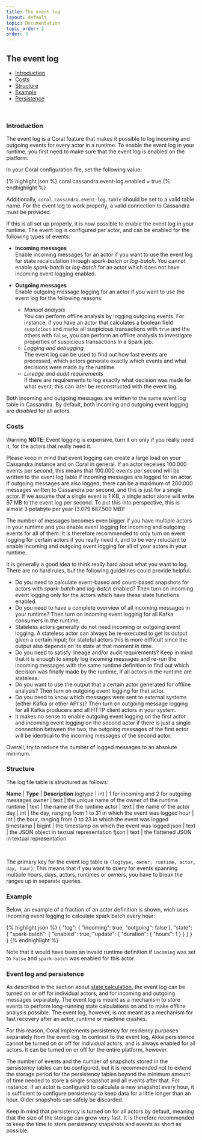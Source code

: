 ```yaml
---
title: The event log
layout: default
topic: Documentation
topic_order: 2
order: 3
---
```

<!--
   Licensed to the Apache Software Foundation (ASF) under one or more
   contributor license agreements.  See the NOTICE file distributed with
   this work for additional information regarding copyright ownership.
   The ASF licenses this file to You under the Apache License, Version 2.0
   (the "License"); you may not use this file except in compliance with
   the License.  You may obtain a copy of the License at

       http://www.apache.org/licenses/LICENSE-2.0

   Unless required by applicable law or agreed to in writing, software
   distributed under the License is distributed on an "AS IS" BASIS,
   WITHOUT WARRANTIES OR CONDITIONS OF ANY KIND, either express or implied.
   See the License for the specific language governing permissions and
   limitations under the License.
-->

## The event log

  - [Introduction](#introduction)
  - [Costs](#costs)
  - [Structure](#structure)
  - [Example](#example)
  - [Persistence](#persistence)
  
<br>

### <a name="introduction"></a>Introduction

The event log is a Coral feature that makes it possible to log incoming and outgoing events for every actor in a runtime. To enable the event log in your runtime, you first need to make sure that the event log is enabled on the platform. 

In your Coral configuration file, set the following value:

{% highlight json %}
coral.cassandra.event-log.enabled = true
{% endhighlight %}

Additionally, `coral.cassandra.event-log.table` should be set to a valid table name. For the event log to work properly, a valid connection to Cassandra must be provided.

If this is all set up properly, it is now possible to enable the event log in your runtime. 
The event log is configured per actor, and can be enabled for the following types of events:

- **Incoming messages**  
Enable incoming messages for an actor if you want to use the event log for state recalculation through *spark-batch* or *log-batch*. You cannot enable *spark-batch* or *log-batch* for an actor which does not have incoming event logging enabled. 

- **Outgoing messages**  
Enable outgoing message logging for an actor if you want to use the event log for the following reasons: 
  - *Manual analysis*  
    You can perform offline analysis by logging outgoing events. For instance, if you have an actor that calculates a boolean field `suspicious` and marks all suspicious transactions with `true` and the others with `false`, you can perform an offline analysis to investigate properties of suspicious transactions in a Spark job.
  - *Logging and debugging*  
     The event log can be used to find out how fast events are processed, which actors generate exactly which events and what decisions were made by the runtime.
  - *Lineage and audit requirements*  
    If there are requirements to log exactly what decision was made for what event, this can later be reconstructed with the event log.
  
Both incoming and outgoing messages are written to the same event log table in Cassandra. By default, both incoming and outgoing event logging are *disabled* for all actors.

### <a name="cost"></a>Costs

<div class="alert alert-warning" role="alert">
  <span class="glyphicon glyphicon-exclamation-sign" aria-hidden="true"></span>
  <span class="sr-only">Warning</span>
  <strong>NOTE</strong>: Event logging is expensive, turn it on only if you really need it, for the actors that really need it.
</div>

Please keep in mind that event logging can create a large load on your Cassandra instance and on Coral in general. If an actor receives 100.000 events per second, this means that 100.000 events per second will be written to the event log table if incoming messages are logged for an actor. If outgoing messages are also logged, there can be a maximum of 200.000 messages written to Cassandra per second, and this is just for a single actor. If we assume that a single event is 1 KB, a single actor alone will write 97 MB to the event log per second. To put this into perspective, this is almost 3 petabyte per year (3.079.687.500 MB)!

The number of messages becomes even bigger if you have multiple actors in your runtime and you enable event logging for incoming and outgoing events for all of them. It is therefore recommended to only turn on event logging for certain actors if you really need it, and to be very reluctant to enable incoming and outgoing event logging for all of your actors in your runtime. 

It is generally a good idea to think really hard about what you want to log. There are no hard rules, but the following guidelines could provide helpful:

- Do you need to calculate event-based and count-based snapshots for actors with *spark-batch* and *log-batch* enabled? Then turn on incoming event logging only for the actors which have these state functions enabled.
- Do you need to have a complete overview of all incoming messages in your runtime? Then turn on incoming event logging for all Kafka consumers in the runtime.
- Stateless actors generally do not need incoming or outgoing event logging. A stateless actor can always be re-executed to get its output given a certain input; for stateful actors this is more difficult since the output also depends on its state at that moment in time. 
- Do you need to satisfy lineage and/or audit requirements? Keep in mind that it is enough to simply log incoming messages and re-run the incoming messages with the same runtime definition to find out which decision was finally made by the runtime, if all actors in the runtime are stateless.
- Do you want to use the output that a certain actor generated for offline analysis? Then turn on outgoing event logging for that actor.
- Do you need to know which messages were sent to external systems (either Kafka or other API's)? Then turn on outgoing message logging for all Kafka producers and all HTTP client actors in your system.
- It makes no sense to enable outgoing event logging on the first actor and incoming event logging on the second actor if there is just a single connection between the two; the outgoing messages of the first actor will be identical to the incoming messages of the second actor.

Overall, try to reduce the number of logged messages to an absolute minimum.

### <a name="structure"></a>Structure

The log file table is structured as follows:

**Name** | **Type** | **Description**
logtype | int | 1 for incoming and 2 for outgoing messages
owner | text | the unique name of the owner of the runtime
runtime | text | the name of the runtime
actor | text | the name of the actor
day | int | the day, ranging from 1 to 31 in which the event was logged
hour | int | the hour, ranging from 0 to 23 in which the event was logged
timestamp | bigint | the timestamp on which the event was logged
json | text | the JSON object in textual representation
fjson | text | the flattened JSON in textual representation

<br>

The primary key for the event log table is `(logtype, owner, runtime, actor, day, hour)`. This means that if you want to query for events spanning multiple hours, days, actors, runtimes or owners, you have to break the ranges up in separate queries.

### <a name="example"></a>Example

Below, an example of a fraction of an actor definition is shown, wich uses incoming event logging to calculate  spark batch every hour:

{% highlight json %}
{
  "log": {
    "incoming": true,
    "outgoing": false
  }, "state": {
    "spark-batch": {
      "enabled": true,
      "update": {
        "duration": {
          "hours": 1
        }
      }
    }
  }
}
{% endhighlight %}

Note that it would have been an invalid runtime definition if `incoming` was set to `false` and `spark-batch` was enabled for this actor.

### <a name="persistence"></a>Event log and persistence

As described in the section about [state calculation](Documentation-StateCalculation.html), the event log can be turned on or off for individual actors, and for incoming and outgoing messages separately. The event log is meant as a mechanism to store events to perform long-running state calculations on and to make offline analysis possible. The event log, however, is not meant as a mechanism for fast recovery after an actor, runtime or machine crashes.

For this reason, Coral implements persistency for resiliency purposes separately from the event log. In contrast to the event log, Akka persistence cannot be turned on or off for individual actors, and is always enabled for all actors. It can be turned on or off for the entire platform, however. 

The number of events and the number of snapshots stored in the persistency tables can be configured, but it is recommended not to extend the storage period for the persistency tables beyond the minimum amount of time needed to store a single snapshot and all events after that. For instance, if an actor is configured to calculate a new snapshot every hour, it is sufficient to configure persistency to keep data for a little longer than an hour. Older snapshots can safely be discarded.

Keep in mind that persistency is turned on for all actors by default, meaning that the size of the storage can grow very fast. It is therefore recommended to keep the time to store persistency snapshots and events as short as possible.
